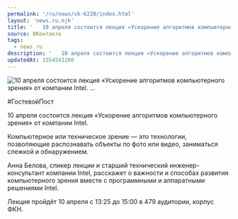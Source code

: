 ```yaml
---
permalink: '/ru/news/vk-6220/index.html'
layout: 'news.ru.njk'
title: '   10 апреля состоится лекция «Ускорение алгоритмов компьютерного зрения» от компании Intel.  …'
source: ВКонтакте
tags:
  - news_ru
description: '   10 апреля состоится лекция «Ускорение алгоритмов компьютерного зрения» от компании Intel.  …'
updatedAt: 1554541260
---
```

![   10 апреля состоится лекция «Ускорение алгоритмов компьютерного зрения» от компании Intel.  …](https://sun9-22.userapi.com/impf/c845321/v845321304/1de9ce/g5XVkCb68sg.jpg?size=1280x853&quality=96&proxy=1&sign=e308b1b2da8d75b20b8a63b11cade544&c_uniq_tag=QBPQsvir-5bqgCcehDf-essr8lIkSqUPqDnzt8CaEgM&type=album)

#ГостевойПост

10 апреля состоится лекция «Ускорение алгоритмов компьютерного зрения» от компании Intel.

Компьютерное или техническое зрение — это технологии, позволяющие распознавать объекты по фото или видео, заниматься слежкой и обнаружением.

Анна Белова, спикер лекции и старший технический инженер-консультант компании Intel, расскажет о важности и способах развития компьютерного зрения вместе с программными и аппаратными решениями Intel.

Лекция пройдёт 10 апреля с 13:25 до 15:00 в 479 аудитории, корпус ФКН.
